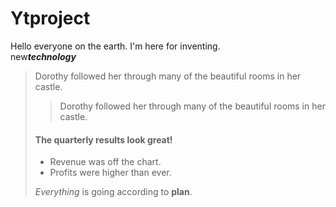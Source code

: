 # Ytproject

Hello everyone on the earth. 
I'm here for inventing.<br> 
new***technology***
> Dorothy followed her through many of the beautiful rooms in her castle.
>> Dorothy followed her through many of the beautiful rooms in her castle.
> #### The quarterly results look great!
>
> - Revenue was off the chart.
> - Profits were higher than ever.
>
>  *Everything* is going according to **plan**.
